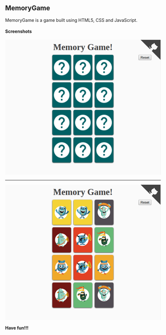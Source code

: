 ## MemoryGame

MemoryGame is a game built using HTML5, CSS and JavaScript. 


#### Screenshots

<p align="center">
  <img src="https://github.com/Dborah/MemoryGame/raw/master/img/screenshot1.jpg" alt="Tela inicial" />
</p>

<hr/>

<p align="center">
  <img src="https://github.com/Dborah/MemoryGame/raw/master/img/screenshot2.jpg" alt="Jogo finalizado"/>
</p>


__Have fun!!!__

